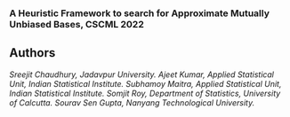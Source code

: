 ### A Heuristic Framework to search for Approximate Mutually Unbiased Bases, CSCML 2022

## Authors
*Sreejit Chaudhury, Jadavpur University. 
Ajeet Kumar, Applied Statistical Unit, Indian Statistical Institute. 
Subhamoy Maitra, Applied Statistical Unit, Indian Statistical Institute. 
Somjit Roy, Department of Statistics, University of Calcutta. 
Sourav Sen Gupta, Nanyang Technological University.*
